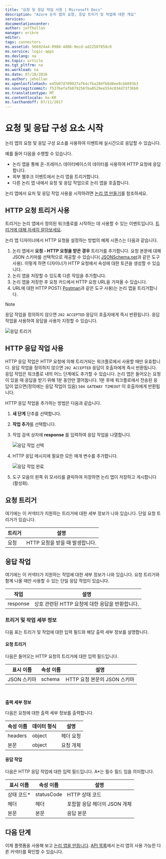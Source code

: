 ```yaml
---
title: "요청 및 응답 작업 사용 | Microsoft Docs"
description: "Azure 논리 앱의 요청, 응답 트리거 및 작업에 대한 개요"
services: 
documentationcenter: 
author: jeffhollan
manager: erikre
editor: 
tags: connectors
ms.assetid: 566924a4-0988-4d86-9ecd-ad22507858c0
ms.service: logic-apps
ms.devlang: na
ms.topic: article
ms.tgt_pltfrm: na
ms.workload: na
ms.date: 07/18/2016
ms.author: jehollan
ms.openlocfilehash: e45b07d709927af64cfba28dfb0d8ee9cb8893b3
ms.sourcegitcommit: f537befafb079256fba0529ee554c034d73f36b0
ms.translationtype: MT
ms.contentlocale: ko-KR
ms.lasthandoff: 07/11/2017
---
```

# <a name="get-started-with-the-request-and-response-components"></a>요청 및 응답 구성 요소 시작
논리 앱의 요청 및 응답 구성 요소를 사용하여 이벤트에 실시간으로 응답할 수 있습니다.

예를 들어 다음을 수행할 수 있습니다.

* 논리 앱을 통해 온-프레미스 데이터베이스의 데이터를 사용하여 HTTP 요청에 응답합니다.
* 외부 웹후크 이벤트에서 논리 앱을 트리거합니다.
* 다른 논리 앱 내에서 요청 및 응답 작업으로 논리 앱을 호출합니다.

논리 앱에서 요처 및 응답 작업 사용을 시작하려면 [논리 앱 만들기](../logic-apps/logic-apps-create-a-logic-app.md)를 참조하세요.

## <a name="use-the-http-request-trigger"></a>HTTP 요청 트리거 사용
트리거는 논리 앱에서 정의된 워크플로를 시작하는 데 사용할 수 있는 이벤트입니다. [트리거에 대해 자세히 알아보세요](connectors-overview.md).

논리 앱 디자이너에서 HTTP 요청을 설정하는 방법의 예제 시퀀스는 다음과 같습니다.

1. 논리 앱에서 **요청 - HTTP 요청을 받은 경우** 트리거를 추가합니다. 요청 본문에 대해 JSON 스키마를 선택적으로 제공할 수 있습니다( [JSONSchema.net](http://jsonschema.net)과 같은 도구 사용). 이렇게 하면 디자이너가 HTTP 요청에서 속성에 대한 토큰을 생성할 수 있습니다.
2. 논리 앱을 저장할 수 있도록 다른 작업을 추가합니다.
3. 논리 앱을 저장한 후 요청 카드에서 HTTP 요청 URL을 가져올 수 있습니다.
4. URL에 대한 HTTP POST( [Postman](https://www.getpostman.com/)과 같은 도구 사용)는 논리 앱을 트리거합니다.

> [!NOTE]
> 응답 작업을 정의하지 않으면 `202 ACCEPTED` 응답이 호출자에게 즉시 반환됩니다. 응답 작업을 사용하여 응답을 사용자 지정할 수 있습니다.
> 
> 

![응답 트리거](./media/connectors-native-reqres/using-trigger.png)

## <a name="use-the-http-response-action"></a>HTTP 응답 작업 사용
HTTP 응답 작업은 HTTP 요청에 의해 트리거되는 워크플로에서 사용할 때만 유효합니다. 응답 작업을 정의하지 않으면 `202 ACCEPTED` 응답이 호출자에게 즉시 반환됩니다.  응답 작업은 워크플로 내의 어느 단계에도 추가할 수 있습니다. 논리 앱은 들어오는 요청이 있을 때 응답을 받기 위해 1분 동안만 열어둡니다.  1분 후에 워크플로에서 전송된 응답이 없으면(정의에는 응답 작업이 있음) `504 GATEWAY TIMEOUT` 이 호출자에게 반환됩니다.

HTTP 응답 작업을 추가하는 방법은 다음과 같습니다.

1. **새 단계** 단추를 선택합니다.
2. **작업 추가**를 선택합니다.
3. 작업 검색 상자에 **response** 를 입력하여 응답 작업을 나열합니다.
   
    ![응답 작업 선택](./media/connectors-native-reqres/using-action-1.png)
4. HTTP 응답 메시지에 필요한 모든 매개 변수를 추가합니다.
   
    ![응답 작업 완료](./media/connectors-native-reqres/using-action-2.png)
5. 도구 모음의 왼쪽 위 모서리를 클릭하여 저장하면 논리 앱이 저장하고 게시합니다(활성화).

## <a name="request-trigger"></a>요청 트리거
여기에는 이 커넥터가 지원하는 트리거에 대한 세부 정보가 나와 있습니다. 단일 요청 트리거가 있습니다.

| 트리거 | 설명 |
| --- | --- |
| 요청 |HTTP 요청을 받을 때 발생합니다. |

## <a name="response-action"></a>응답 작업
여기에는 이 커넥터가 지원하는 작업에 대한 세부 정보가 나와 있습니다. 요청 트리거와 함께 나올 때만 사용할 수 있는 단일 응답 작업이 있습니다.

| 작업 | 설명 |
| --- | --- |
| response |상호 관련된 HTTP 요청에 대한 응답을 반환합니다. |

### <a name="trigger-and-action-details"></a>트리거 및 작업 세부 정보
다음 표는 트리거 및 작업에 대한 입력 필드와 해당 출력 세부 정보를 설명합니다.

#### <a name="request-trigger"></a>요청 트리거
다음은 들어오는 HTTP 요청의 트리거에 대한 입력 필드입니다.

| 표시 이름 | 속성 이름 | 설명 |
| --- | --- | --- |
| JSON 스키마 |schema |HTTP 요청 본문의 JSON 스키마 |

<br>

**출력 세부 정보**

다음은 요청에 대한 출력 세부 정보를 출력합니다.

| 속성 이름 | 데이터 형식 | 설명 |
| --- | --- | --- |
| headers |object |헤더 요청 |
| 본문 |object |요청 개체 |

#### <a name="response-action"></a>응답 작업
다음은 HTTP 응답 작업에 대한 입력 필드입니다. A*는 필수 필드 임을 의미합니다.

| 표시 이름 | 속성 이름 | 설명 |
| --- | --- | --- |
| 상태 코드* |statusCode |HTTP 상태 코드 |
| 헤더 |헤더 |포함할 응답 헤더의 JSON 개체 |
| 본문 |본문 |응답 본문 |

## <a name="next-steps"></a>다음 단계
이제 플랫폼을 사용해 보고 [논리 앱을 만듭니다](../logic-apps/logic-apps-create-a-logic-app.md). [API 목록](apis-list.md)에서 논리 앱의 사용 가능한 다른 커넥터를 확인할 수 있습니다.

